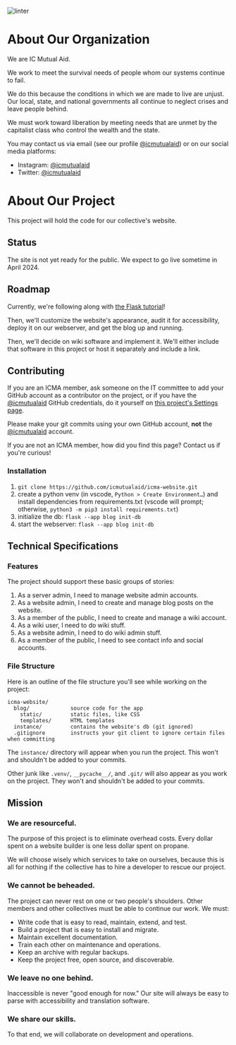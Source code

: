 ![linter](https://github.com/icmutualaid/icma-website/actions/workflows/python-app.yml/badge.svg)

# About Our Organization

We are IC Mutual Aid. 

We work to meet the survival needs of people whom our systems continue to fail.

We do this because the conditions in which we are made to live are unjust. Our local, state, and national governments all continue to neglect crises and leave people behind.

We must work toward liberation by meeting needs that are unmet by the capitalist class who control the wealth and the state.

You may contact us via email (see our profile [@icmutualaid](https://github.com/icmutualaid)) or on our social media platforms:

- Instagram: [@icmutualaid](https://www.instagram.com/icmutualaid)
- Twitter: [@icmutualaid](https://twitter.com/icmutualaid)

# About Our Project

This project will hold the code for our collective's website.

## Status

The site is not yet ready for the public. We expect to go live sometime in April 2024.

## Roadmap

Currently, we're following along with [the Flask tutorial](https://flask.palletsprojects.com/en/3.0.x/tutorial/)!

Then, we'll customize the website's appearance, audit it for accessibility, deploy it on our webserver, and get the blog up and running.

Then, we'll decide on wiki software and implement it. We'll either include that software in this project or host it separately and include a link.

## Contributing

If you are an ICMA member, ask someone on the IT committee to add your GitHub account as a contributor on the project, or if you have the [@icmutualaid](https://github.com/icmutualaid) GitHub credentials, do it yourself on [this project's Settings page](https://github.com/icmutualaid/icma-website/settings/).

Please make your git commits using your own GitHub account, **not** the [@icmutualaid](https://github.com/icmutualaid) account.

If you are not an ICMA member, how did you find this page? Contact us if you're curious!

### Installation

1. `git clone https://github.com/icmutualaid/icma-website.git`
2. create a python venv (in vscode, `Python > Create Environment…`) and install dependencies from requirements.txt (vscode will prompt; otherwise, `python3 -m pip3 install requirements.txt`)
3. initialize the db: `flask --app blog init-db`
4. start the webserver: `flask --app blog init-db`

## Technical Specifications

### Features

The project should support these basic groups of stories:

1. As a server admin, I need to manage website admin accounts.
2. As a website admin, I need to create and manage blog posts on the website.
3. As a member of the public, I need to create and manage a wiki account.
4. As a wiki user, I need to do wiki stuff.
5. As a website admin, I need to do wiki admin stuff.
6. As a member of the public, I need to see contact info and social accounts.

### File Structure

Here is an outline of the file structure you'll see while working on the project:

```
icma-website/
  blog/             source code for the app
    static/         static files, like CSS
    templates/      HTML templates
  instance/         contains the website's db (git ignored)
  .gitignore        instructs your git client to ignore certain files when committing
```

The `instance/` directory will appear when you run the project. This won't and shouldn't be added to your commits.

Other junk like `.venv/`, `__pycache__/`, and `.git/` will also appear as you work on the project. They won't and shouldn't be added to your commits.

## Mission

### We are resourceful.

The purpose of this project is to eliminate overhead costs. Every dollar spent on a website builder is one less dollar spent on propane.

We will choose wisely which services to take on ourselves, because this is all for nothing if the collective has to hire a developer to rescue our project.

### We cannot be beheaded.

The project can never rest on one or two people's shoulders. Other members and other collectives must be able to continue our work. We must:

- Write code that is easy to read, maintain, extend, and test.
- Build a project that is easy to install and migrate.
- Maintain excellent documentation.
- Train each other on maintenance and operations.
- Keep an archive with regular backups.
- Keep the project free, open source, and discoverable.

### We leave no one behind.

Inaccessible is never "good enough for now." Our site will always be easy to parse with accessibility and translation software.

### We share our skills.

To that end, we will collaborate on development and operations.